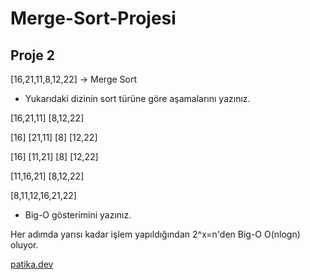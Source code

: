 # Merge-Sort-Projesi

## Proje 2

[16,21,11,8,12,22] -> Merge Sort

- Yukarıdaki dizinin sort türüne göre aşamalarını yazınız.

[16,21,11]    [8,12,22]

[16] [21,11]  [8] [12,22]

[16] [11,21]  [8] [12,22]

[11,16,21]   [8,12,22]

  [8,11,12,16,21,22]


- Big-O gösterimini yazınız.

Her adımda yarısı kadar işlem yapıldığından 2^x=n'den Big-O O(nlogn) oluyor.

[patika.dev](https://app.patika.dev/)
